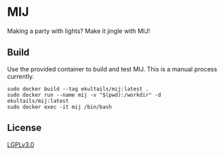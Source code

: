 # MIJ

Making a party with lights? Make it jingle with MIJ!

## Build

Use the provided container to build and test MIJ. This is a manual process currently.

```
sudo docker build --tag ekultails/mij:latest .
sudo docker run --name mij -v "$(pwd):/workdir" -d ekultails/mij:latest
sudo docker exec -it mij /bin/bash
```

## License

[LGPLv3.0](https://github.com/LukeShortCloud/mij/blob/main/LICENSE)
